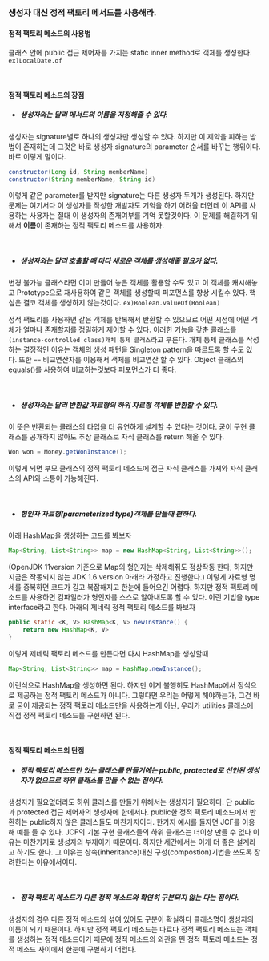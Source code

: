 ### 생성자 대신 정적 팩토리 메서드를 사용해라.

#### 정적 팩토리 메소드의 사용법
클래스 안에 public 접근 제어자를 가지는 static inner method로 객체를 생성한다.
`ex)LocalDate.of`

<br>

#### 정적 팩토리 메소드의 장점
* ##### 생성자와는 달리 메서드의 이름을 지정해줄 수 있다.

생성자는 signature별로 하나의 생성자만 생성할 수 있다. 하지만 이 제약을 피하는 방법이 존재하는데 그것은 바로 생성자 signature의 parameter 순서를 바꾸는 행위이다. 바로 이렇게 말이다.
```java
constructor(Long id, String memberName)
constructor(String memberName, String id)
```
이렇게 같은 parameter를 받지만 signature는 다른 생성자 두개가 생성된다. 하지만 문제는 여기서다
이 생성자를 작성한 개발자도 기억을 하기 어려울 터인데 이 API를 사용하는 사용자는 절대 이 생성자의 존재여부를 기억 못할것이다. 이 문제를 해결하기 위해서 **이름**이 존재하는 정적 팩토리 메소드를 사용하자.

<br>

* ##### 생성자와는 달리 호출할 때 마다 새로운 객체를 생성해줄 필요가 없다.
변경 불가능 클래스라면 이미 만들어 놓은 객체를 활용할 수도 있고 이 객체를 캐시해놓고 Prototype으로 재사용하여 같은 객체를 생성할때 퍼포먼스를 향상 시킬수 있다. 핵심은 결코 객체를 생성하지 않는것이다.
`ex)Boolean.valueOf(Boolean)`

정적 팩토리를 사용하면 같은 객체를 반복해서 반환할 수 있으므로 어떤 시점에 어떤 객체가 얼마나 존재할지를 정밀하게 제어할 수 있다. 이러한 기능을 갖춘 클래스를 `(instance-controlled class)개체 통제 클래스`라고 부른다. 개체 통제 클래스를 작성하는 결정적인 이유는 객체의 생성 패턴을 Singleton pattern을 따르도록 할 수도 있다. 또한 `==` 비교연산자를 이용해서 객체를 비교연산 할 수 있다. Object 클래스의 equals()를 사용하여 비교하는것보다 퍼포먼스가 더 좋다.

<br>

* ##### 생성자와는 달리 반환값 자료형의 하위 자료형 객체를 반환할 수 있다.
이 뜻은 반환되는 클래스의 타입을 더 유연하게 설계할 수 있다는 것이다.
굳이 구현 클래스를 공개하지 않아도 추상 클래스로 자식 클래스를 return 해올 수 있다. 
```java
Won won = Money.getWonInstance();
```
이렇게 되면 부모 클래스의 정적 팩토리 메소드에 접근 자식 클래스를 가져와 자식 클래스의 API와 소통이 가능해진다.

<br>

* ##### 형인자 자료형(parameterized type)객체를 만들때 편하다.
아래 HashMap을 생성하는 코드를 봐보자
```java
Map<String, List<String>> map = new HashMap<String, List<String>>();
```
(OpenJDK 11version 기준으로 Map의 형인자는 삭제해줘도 정상작동 한다, 하지만 지금은 작동되지 않는 JDK 1.6 version 아래라 가정하고 진행한다.)
이렇게 자료형 명세를 중복하면 코드가 길고 복잡해지고 한눈에 들어오긴 어렵다. 하지만 정적 팩토리 메소드를 사용하면 컴파일러가 형인자를 스스로 알아내도록 할 수 있다. 이런 기법을 type interface라고 한다. 아래의 제네릭 정적 팩토리 메소드를 봐보자
```java
public static <K, V> HashMap<K, V> newInstance() {
    return new HashMap<K, V>
}
``` 
이렇게 제네릭 팩토리 메소드를 만든다면 다시 HashMap을 생성할때
```java
Map<String, List<String>> map = HashMap.newInstance();
```
이런식으로 HashMap을 생성하면 된다. 하지만 이게 불행히도 HashMap에서 정식으로 제공하는 정적 팩토리 메소드가 아니다. 그렇다면 우리는 어떻게 해야하는가, 그건 바로 굳이 제공되는 정적 팩토리 메소드만을 사용하는게 아닌, 우리가 utilities 클래스에 직접 정적 팩토리 메소드를 구현하면 된다.

<br>

#### 정적 팩토리 메소드의 단점
* ##### 정적 팩토리 메소드만 있는 클래스를 만들기에는 public, protected로 선언된 생성자가 없으므로 하위 클래스를 만들 수 없는 점이다.
생성자가 필요없더라도 하위 클래스를 만들기 위해서는 생성자가 필요하다. 단 public과 protected 접근 제어자의 생성자에 한에서다.
public한 정적 팩토리 메소드에서 반환하는 public하지 않은 클래스들도 마찬가지이다. 한가지 예시를 들자면 JCF를 이용해 예를 들 수 있다. JCF의 기본 구현 클래스들의 하위 클래스는 더이상 만들 수 없다 이유는 마찬가지로 생성자의 부재이기 때문이다. 하지만 세간에서는 이게 더 좋은 설계라고 하기도 한다.
그 이유는 상속(inheritance)대신 구성(compostion)기법을 쓰도록 장려한다는 이유에서이다.

<br>

* ##### 정적 팩토리 메소드가 다른 정적 메소드와 확연히 구분되지 않는 다는 점이다.
생성자의 경우 다른 정적 메소드와 섞여 있어도 구분이 확실하다 클래스명이 생성자의 이름이 되기 때문이다. 하지만 정적 팩토리 메소드는 다르다 정적 팩토리 메소드는 객체를 생성하는 정적 메소드이기 때문에 정적 메소드의 외관을 띈 정적 팩토리 메소드는 정적 메소드 사이에서 한눈에 구별하기 어렵다.